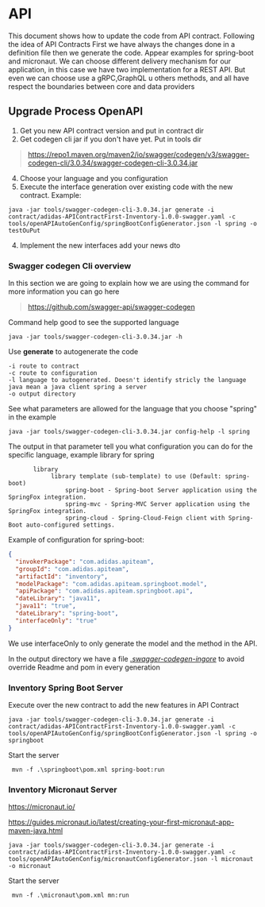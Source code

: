 # API

This document shows how to update the code from API contract. Following the idea of API Contracts First we have always
the changes done in a definition file then we generate the code. Appear examples for spring-boot and micronaut. We can
choose different delivery mechanism for our application, in this case we have two implementation for a REST API. But
even we can choose use a gRPC,GraphQL u others methods, and all have respect the boundaries between core and data
providers

## Upgrade Process OpenAPI

1. Get you new API contract version and put in contract dir
2. Get codegen cli jar if you don't have yet. Put in tools dir

> https://repo1.maven.org/maven2/io/swagger/codegen/v3/swagger-codegen-cli/3.0.34/swagger-codegen-cli-3.0.34.jar

4. Choose your language and you configuration
5. Execute the interface generation over existing code with the new contract. Example:

```shell
java -jar tools/swagger-codegen-cli-3.0.34.jar generate -i contract/adidas-APIContractFirst-Inventory-1.0.0-swagger.yaml -c tools/openAPIAutoGenConfig/springBootConfigGenerator.json -l spring -o testOuPut
```

4. Implement the new interfaces add your news dto

### Swagger codegen Cli overview

In this section we are going to explain how we are using the command for more information you can go here
> https://github.com/swagger-api/swagger-codegen

Command help good to see the supported language

```shell
java -jar tools/swagger-codegen-cli-3.0.34.jar -h
```

Use **generate** to autogenerate the code

    -i route to contract
    -c route to configuration
    -l language to autogenerated. Doesn't identify stricly the language java mean a java client spring a server
    -o output directory

See what parameters are allowed for the language that you choose "spring" in the example

```shell
java -jar tools/swagger-codegen-cli-3.0.34.jar config-help -l spring
```

The output in that parameter tell you what configuration you can do for the specific language, example library for
spring

```shell
       library
            library template (sub-template) to use (Default: spring-boot)
                spring-boot - Spring-boot Server application using the SpringFox integration.
                spring-mvc - Spring-MVC Server application using the SpringFox integration.
                spring-cloud - Spring-Cloud-Feign client with Spring-Boot auto-configured settings.

```

Example of configuration for spring-boot:

```json
{
  "invokerPackage": "com.adidas.apiteam",
  "groupId": "com.adidas.apiteam",
  "artifactId": "inventory",
  "modelPackage": "com.adidas.apiteam.springboot.model",
  "apiPackage": "com.adidas.apiteam.springboot.api",
  "dateLibrary": "java11",
  "java11": "true",
  "dateLibrary": "spring-boot",
  "interfaceOnly": "true"
}
```

We use interfaceOnly to only generate the model and the method in the API.

In the output directory we have a file [*.swagger-codegen-ingore*](springboot/.swagger-codegen-ignore) to avoid override
Readme and pom in every generation

### Inventory Spring Boot Server

Execute over the new contract to add the new features in API Contract

```shell
java -jar tools/swagger-codegen-cli-3.0.34.jar generate -i contract/adidas-APIContractFirst-Inventory-1.0.0-swagger.yaml -c tools/openAPIAutoGenConfig/springBootConfigGenerator.json -l spring -o springboot
```

Start the server

```shell
 mvn -f .\springboot\pom.xml spring-boot:run
```

### Inventory Micronaut Server

https://micronaut.io/

https://guides.micronaut.io/latest/creating-your-first-micronaut-app-maven-java.html

```shell
java -jar tools/swagger-codegen-cli-3.0.34.jar generate -i contract/adidas-APIContractFirst-Inventory-1.0.0-swagger.yaml -c tools/openAPIAutoGenConfig/micronautConfigGenerator.json -l micronaut -o micronaut
```

Start the server

```shell
 mvn -f .\micronaut\pom.xml mn:run
```